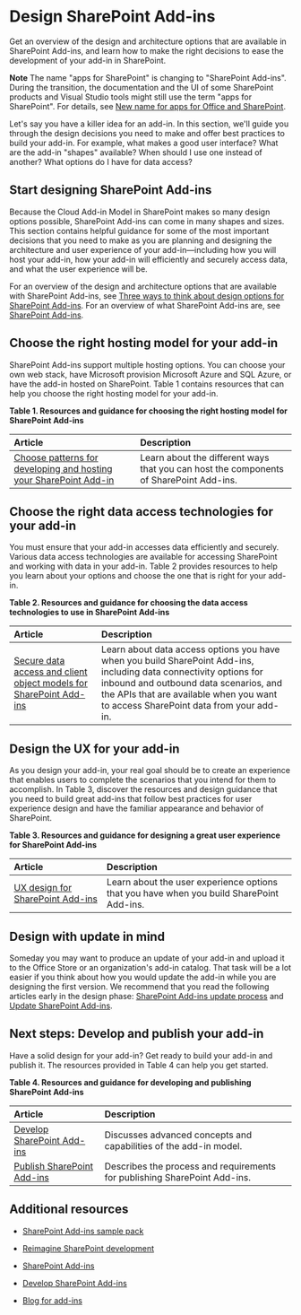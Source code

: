 # Design SharePoint Add-ins
Get an overview of the design and architecture options that are available in SharePoint Add-ins, and learn how to make the right decisions to ease the development of your add-in in SharePoint.
 

 **Note**  The name "apps for SharePoint" is changing to "SharePoint Add-ins". During the transition, the documentation and the UI of some SharePoint products and Visual Studio tools might still use the term "apps for SharePoint". For details, see  [New name for apps for Office and SharePoint](new-name-for-apps-for-sharepoint.md#bk_newname).
 

Let's say you have a killer idea for an add-in. In this section, we'll guide you through the design decisions you need to make and offer best practices to build your add-in. For example, what makes a good user interface? What are the add-in "shapes" available? When should I use one instead of another? What options do I have for data access? 
 

## Start designing SharePoint Add-ins
<a name="SP15Design_Startdesigning"> </a>

Because the Cloud Add-in Model in SharePoint makes so many design options possible, SharePoint Add-ins can come in many shapes and sizes. This section contains helpful guidance for some of the most important decisions that you need to make as you are planning and designing the architecture and user experience of your add-in—including how you will host your add-in, how your add-in will efficiently and securely access data, and what the user experience will be.
 

 
For an overview of the design and architecture options that are available with SharePoint Add-ins, see  [Three ways to think about design options for SharePoint Add-ins](three-ways-to-think-about-design-options-for-sharepoint-add-ins.md). For an overview of what SharePoint Add-ins are, see  [SharePoint Add-ins](sharepoint-add-ins.md).
 

 

## Choose the right hosting model for your add-in
<a name="SP15Design_Hostingmodel"> </a>

SharePoint Add-ins support multiple hosting options. You can choose your own web stack, have Microsoft provision Microsoft Azure and SQL Azure, or have the add-in hosted on SharePoint. Table 1 contains resources that can help you choose the right hosting model for your add-in.
 

 

**Table 1. Resources and guidance for choosing the right hosting model for SharePoint Add-ins**


|**Article**|**Description**|
|:-----|:-----|
| [Choose patterns for developing and hosting your SharePoint Add-in](choose-patterns-for-developing-and-hosting-your-sharepoint-add-in.md)|Learn about the different ways that you can host the components of SharePoint Add-ins.|

## Choose the right data access technologies for your add-in
<a name="SP15Design_Dataaccess"> </a>

You must ensure that your add-in accesses data efficiently and securely. Various data access technologies are available for accessing SharePoint and working with data in your add-in. Table 2 provides resources to help you learn about your options and choose the one that is right for your add-in. 
 

 

**Table 2. Resources and guidance for choosing the data access technologies to use in SharePoint Add-ins**


|**Article**|**Description**|
|:-----|:-----|
| [Secure data access and client object models for SharePoint Add-ins](secure-data-access-and-client-object-models-for-sharepoint-add-ins.md)| Learn about data access options you have when you build SharePoint Add-ins, including data connectivity options for inbound and outbound data scenarios, and the APIs that are available when you want to access SharePoint data from your add-in.|

## Design the UX for your add-in
<a name="SP15Design_UX"> </a>

As you design your add-in, your real goal should be to create an experience that enables users to complete the scenarios that you intend for them to accomplish. In Table 3, discover the resources and design guidance that you need to build great add-ins that follow best practices for user experience design and have the familiar appearance and behavior of SharePoint.
 

 

**Table 3. Resources and guidance for designing a great user experience for SharePoint Add-ins**


|**Article**|**Description**|
|:-----|:-----|
| [UX design for SharePoint Add-ins](ux-design-for-sharepoint-add-ins.md)|Learn about the user experience options that you have when you build SharePoint Add-ins.|

## Design with update in mind
<a name="Upgrade"> </a>

Someday you may want to produce an update of your add-in and upload it to the Office Store or an organization's add-in catalog. That task will be a lot easier if you think about how you would update the add-in while you are designing the first version. We recommend that you read the following articles early in the design phase:  [SharePoint Add-ins update process](sharepoint-add-ins-update-process.md) and [Update SharePoint Add-ins](update-sharepoint-add-ins.md). 
 

 

## Next steps: Develop and publish your add-in
<a name="SP15Design_Next"> </a>

Have a solid design for your add-in? Get ready to build your add-in and publish it. The resources provided in Table 4 can help you get started.
 

 

**Table 4. Resources and guidance for developing and publishing SharePoint Add-ins**


|**Article**|**Description**|
|:-----|:-----|
| [Develop SharePoint Add-ins](develop-sharepoint-add-ins.md)|Discusses advanced concepts and capabilities of the add-in model.|
| [Publish SharePoint Add-ins](publish-sharepoint-add-ins.md)|Describes the process and requirements for publishing SharePoint Add-ins.|

## Additional resources
<a name="SP15Design_AddRes"> </a>


-  [SharePoint Add-ins sample pack](http://code.msdn.microsoft.com/office/Apps-for-SharePoint-sample-64c80184)
    
 
-  [Reimagine SharePoint development](http://msdn.microsoft.com/en-US/office/apps/dn133840)
    
 
-  [SharePoint Add-ins](sharepoint-add-ins.md)
    
 
-  [Develop SharePoint Add-ins](develop-sharepoint-add-ins.md)
    
 
-  [Blog for add-ins](http://blogs.msdn.com/b/spoffapps)
    
 

